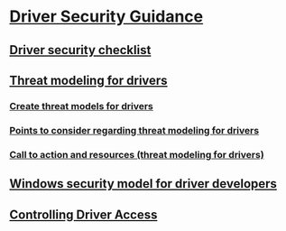 # [Driver Security Guidance](index.md)
## [Driver security checklist](driver-security-checklist.md)
## [Threat modeling for drivers](threat-modeling-for-drivers.md)
### [Create threat models for drivers](threat-models-for-drivers-create.md)
### [Points to consider regarding threat modeling for drivers](threat-modeling-for-drivers-points-to-consider.md)
### [Call to action and resources (threat modeling for drivers)](threat-modeling-for-drivers-call-to-action.md)
## [Windows security model for driver developers](windows-security-model.md)
## [Controlling Driver Access](controlling-driver-access.md)


